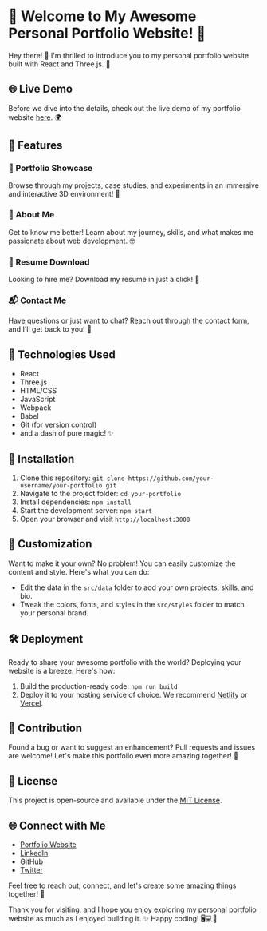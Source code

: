 # 🚀 Welcome to My Awesome Personal Portfolio Website! 🌟

Hey there! 👋 I'm thrilled to introduce you to my personal portfolio website built with React and Three.js. 🎉

## 🌐 Live Demo
Before we dive into the details, check out the live demo of my portfolio website [here](https://www.your-portfolio-website.com). 🌍

## 🌟 Features

### 💼 Portfolio Showcase
Browse through my projects, case studies, and experiments in an immersive and interactive 3D environment! 🎨

### 📝 About Me
Get to know me better! Learn about my journey, skills, and what makes me passionate about web development. 🤓

### 📂 Resume Download
Looking to hire me? Download my resume in just a click! 📄

### 📬 Contact Me
Have questions or just want to chat? Reach out through the contact form, and I'll get back to you! 📧

## 🧰 Technologies Used
- React
- Three.js
- HTML/CSS
- JavaScript
- Webpack
- Babel
- Git (for version control)
- and a dash of pure magic! ✨

## 🚧 Installation
1. Clone this repository: `git clone https://github.com/your-username/your-portfolio.git`
2. Navigate to the project folder: `cd your-portfolio`
3. Install dependencies: `npm install`
4. Start the development server: `npm start`
5. Open your browser and visit `http://localhost:3000`

## 🌈 Customization
Want to make it your own? No problem! You can easily customize the content and style. Here's what you can do:
- Edit the data in the `src/data` folder to add your own projects, skills, and bio.
- Tweak the colors, fonts, and styles in the `src/styles` folder to match your personal brand.

## 🛠️ Deployment
Ready to share your awesome portfolio with the world? Deploying your website is a breeze. Here's how:
1. Build the production-ready code: `npm run build`
2. Deploy it to your hosting service of choice. We recommend [Netlify](https://www.netlify.com/) or [Vercel](https://vercel.com/).

## 🤝 Contribution
Found a bug or want to suggest an enhancement? Pull requests and issues are welcome! Let's make this portfolio even more amazing together! 🤗

## 📜 License
This project is open-source and available under the [MIT License](LICENSE).

## 🌐 Connect with Me
- [Portfolio Website](https://www.your-portfolio-website.com)
- [LinkedIn](https://www.linkedin.com/in/your-name)
- [GitHub](https://github.com/your-username)
- [Twitter](https://twitter.com/your-twitter-handle)

Feel free to reach out, connect, and let's create some amazing things together! 🚀

Thank you for visiting, and I hope you enjoy exploring my personal portfolio website as much as I enjoyed building it. ✨ Happy coding! 🖥️💻🌟
